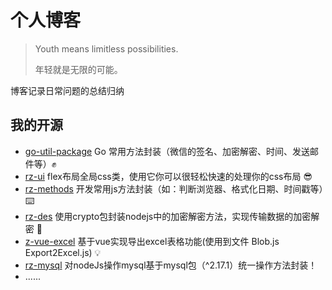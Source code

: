 # 个人博客 <!-- {docsify-ignore-all} -->
> Youth means limitless possibilities.
> 
> 年轻就是无限的可能。

博客记录日常问题的总结归纳

## 我的开源
- [go-util-package](https://github.com/Roc-zhou/go-util-package) Go 常用方法封装（微信的签名、加密解密、时间、发送邮件等）✊
- [rz-ui](https://github.com/Roc-zhou/rz-ui) flex布局全局css类，使用它你可以很轻松快速的处理你的css布局 😎
- [rz-methods](https://github.com/Roc-zhou/methods) 开发常用js方法封装（如：判断浏览器、格式化日期、时间戳等）⌨️
- [rz-des](https://github.com/Roc-zhou/rz-des) 使用crypto包封装nodejs中的加密解密方法，实现传输数据的加密解密 👏
- [z-vue-excel](https://github.com/Roc-zhou/rz-vue-excel) 基于vue实现导出excel表格功能(使用到文件 Blob.js Export2Excel.js) 💡
- [rz-mysql](https://github.com/Roc-zhou/rz-mysql) 对nodeJs操作mysql基于mysql包（^2.17.1）统一操作方法封装！
- ......